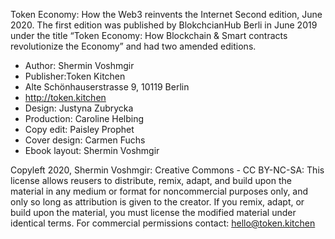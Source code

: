 Token Economy: How the Web3 reinvents the Internet
Second edition, June 2020.
The first edition was published by BlokchcianHub Berli  in June 2019 under the title “Token Economy: How Blockchain & Smart contracts revolutionize the Economy” and had two amended editions.

* Author: Shermin Voshmgir 
* Publisher:Token Kitchen 
* Alte Schönhauserstrasse 9, 10119 Berlin 
* http://token.kitchen
* Design: Justyna Zubrycka 
* Production: Caroline Helbing
* Copy edit: Paisley Prophet
* Cover design:  Carmen Fuchs
* Ebook layout:  Shermin Voshmgir 

Copyleft 2020, Shermin Voshmgir: Creative Commons - CC BY-NC-SA: This license allows reusers to distribute, remix, adapt, and build upon the material in any medium or format for noncommercial purposes only, and only so long as attribution is given to the creator. If you remix, adapt, or build upon the material, you must license the modified material under identical terms. For commercial permissions contact:  hello@token.kitchen
